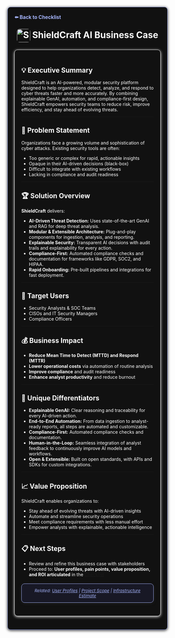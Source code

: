<section style="border:1px solid #a5b4fc; border-radius:10px; margin:1.5em 0; box-shadow:0 2px 8px #222; padding:1.5em; background:#111; color:#fff;">
<div style="margin-bottom:1.5em;">
  <a href="./checklist.md" style="color:#a5b4fc; font-weight:bold; text-decoration:none; font-size:1.1em;">⬅️ Back to Checklist</a>
</div>
<h1 align="center" style="margin-top:0; font-size:2em;"><img src="/img/logo.png" alt="ShieldCraft AI" style="height:42px;width:auto;vertical-align:middle;border-radius:8px;" /> ShieldCraft AI Business Case</h1>

<section style="border:1px solid #e0e0e0; border-radius:10px; margin:1.5em 0; box-shadow:0 2px 8px #f0f0f0; padding:1.5em; background:#111; color:#fff;">

## 💡 Executive Summary

ShieldCraft is an AI-powered, modular security platform designed to help organizations detect, analyze, and respond to cyber threats faster and more accurately. By combining explainable GenAI, automation, and compliance-first design, ShieldCraft empowers security teams to reduce risk, improve efficiency, and stay ahead of evolving threats.

---

## 🚩 Problem Statement

Organizations face a growing volume and sophistication of cyber attacks. Existing security tools are often:
- Too generic or complex for rapid, actionable insights
- Opaque in their AI-driven decisions (black-box)
- Difficult to integrate with existing workflows
- Lacking in compliance and audit readiness

---

## 🏆 Solution Overview

**ShieldCraft** delivers:
- **AI-Driven Threat Detection:** Uses state-of-the-art GenAI and RAG for deep threat analysis.
- **Modular & Extensible Architecture:** Plug-and-play components for ingestion, analysis, and reporting.
- **Explainable Security:** Transparent AI decisions with audit trails and explainability for every action.
- **Compliance-First:** Automated compliance checks and documentation for frameworks like GDPR, SOC2, and HIPAA.
- **Rapid Onboarding:** Pre-built pipelines and integrations for fast deployment.

---

## 🎯 Target Users

- Security Analysts & SOC Teams
- CISOs and IT Security Managers
- Compliance Officers

---

## 💰 Business Impact

- **Reduce Mean Time to Detect (MTTD) and Respond (MTTR)**
- **Lower operational costs** via automation of routine analysis
- **Improve compliance** and audit readiness
- **Enhance analyst productivity** and reduce burnout

---

## 💎 Unique Differentiators

- **Explainable GenAI:** Clear reasoning and traceability for every AI-driven action.
- **End-to-End Automation:** From data ingestion to analyst-ready reports, all steps are automated and customizable.
- **Compliance-First:** Automated compliance checks and documentation.
- **Human-in-the-Loop:** Seamless integration of analyst feedback to continuously improve AI models and workflows.
- **Open & Extensible:** Built on open standards, with APIs and SDKs for custom integrations.

---

## 📈 Value Proposition

ShieldCraft enables organizations to:
- Stay ahead of evolving threats with AI-driven insights
- Automate and streamline security operations
- Meet compliance requirements with less manual effort
- Empower analysts with explainable, actionable intelligence

---

## 📋 Next Steps

- Review and refine this business case with stakeholders
- Proceed to: **User profiles, pain points, value proposition, and ROI articulated** in the [Checklist](./checklist.md)


<section style="border:1px solid #a5b4fc; border-radius:10px; margin:1.5em 0; box-shadow:0 2px 8px #222; padding:1em; background:#181825; color:#a5b4fc; font-size:0.95em; text-align:center;">
  <em>Related: <a href="./user_profiles.md" style="color:#a5b4fc;">User Profiles</a> | <a href="./project_scope.md" style="color:#a5b4fc;">Project Scope</a> | <a href="./infra_estimate.md" style="color:#a5b4fc;">Infrastructure Estimate</a></em></section>
